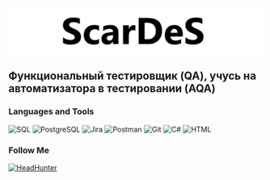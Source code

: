[![Header](https://github.com/scardes/scardes/blob/main/assets/header.png)](https://github.com/scardes)

## Функциональный тестировщик (QA), учусь на автоматизатора в тестировании (AQA) 

### Languages and Tools
![SQL](https://img.shields.io/badge/-SQL-green?style=for-the-badge&logo=mysql)
![PostgreSQL](https://img.shields.io/badge/-PostgreSQL-green?style=for-the-badge&logo=PostgreSQL)
![Jira](https://img.shields.io/badge/-Jira-green?style=for-the-badge&logo=jira)
![Postman](https://img.shields.io/badge/-Postman-green?style=for-the-badge&logo=postman)
![Git](https://img.shields.io/badge/-Git-green?style=for-the-badge&logo=git)
![C#](https://img.shields.io/badge/-C%23%-green?style=for-the-badge&logo=C%23%)
![HTML](https://img.shields.io/badge/-HTML-green?style=for-the-badge&logo=HTML)

### Follow Me
[![HeadHunter](https://img.shields.io/badge/-HeadHunter-090909?style=for-the-badge&logo=hh&logoColor=27A0D9)](https://headhunter.kg/resume/1a5c972eff057cd9e20039ed1f5455675a5672)